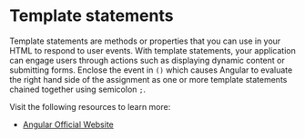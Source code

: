 # Template statements

Template statements are methods or properties that you can use in your HTML to respond to user events. With template statements, your application can engage users through actions such as displaying dynamic content or submitting forms. Enclose the event in `()`  which causes Angular to evaluate the right hand side of the assignment as one or more template statements chained together using semicolon `;`.

Visit the following resources to learn more:

- [Angular Official Website](https://angular.io/guide/template-statements)

